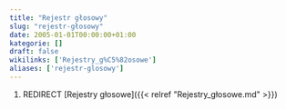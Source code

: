 ```yaml
---
title: "Rejestr głosowy"
slug: "rejestr-głosowy"
date: 2005-01-01T00:00:00+01:00
kategorie: []
draft: false
wikilinks: ['Rejestry_g%C5%82osowe']
aliases: ['rejestr-glosowy']
---
```

1.  REDIRECT [Rejestry głosowe]({{< relref "Rejestry_głosowe.md" >}})